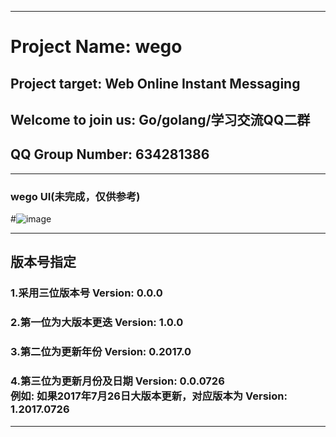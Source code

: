 ***
# Project Name: wego
## Project target: Web Online Instant Messaging
## Welcome to join us: Go/golang/学习交流QQ二群
## QQ Group Number: 634281386
***
### wego UI(未完成，仅供参考)
#![image](https://github.com/ourgo/wego/blob/master/image/WegoUI.png)
***
## 版本号指定
### 1.采用三位版本号 Version: 0.0.0
### 2.第一位为大版本更迭 Version: 1.0.0
### 3.第二位为更新年份 Version: 0.2017.0
### 4.第三位为更新月份及日期 Version: 0.0.0726<br>例如: 如果2017年7月26日大版本更新，对应版本为 Version: 1.2017.0726
***
